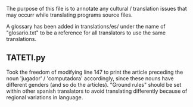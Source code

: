 The purpose of this file is to annotate any cultural / translation issues that may occurr while translating programs source files.

A glossary has been added in translations/es/ under the name of "glosario.txt" to be a reference for all translators to use the same translations.

TATETI.py
---------

Took the freedom of modifying line 147 to print the article preceding the noun 'jugador' / 'computadora' accordingly, since these nouns have different genders (and so do the articles). "Ground rules" should be set within other spanish translators to avoid translating differently because of regional variations in language. 